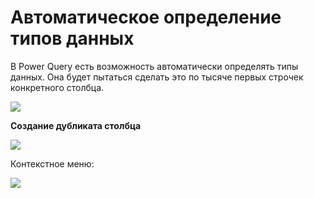 <div id="автоматическое-определение-типов-данных"
class="section level1">

Автоматическое определение типов данных
=======================================

В Power Query есть возможность автоматически определять типы данных. Она
будет пытаться сделать это по тысяче первых строчек конкретного столбца.



![](media/file23.png)



**Создание дубликата столбца**



![](media/file24.png)



Контекстное меню:



![](media/file25.png)





